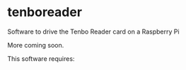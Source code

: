 # tenboreader
Software to drive the Tenbo Reader card on a Raspberry Pi

More coming soon.

This software requires:
